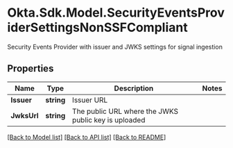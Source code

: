 # Okta.Sdk.Model.SecurityEventsProviderSettingsNonSSFCompliant
Security Events Provider with issuer and JWKS settings for signal ingestion

## Properties

Name | Type | Description | Notes
------------ | ------------- | ------------- | -------------
**Issuer** | **string** | Issuer URL | 
**JwksUrl** | **string** | The public URL where the JWKS public key is uploaded | 

[[Back to Model list]](../README.md#documentation-for-models) [[Back to API list]](../README.md#documentation-for-api-endpoints) [[Back to README]](../README.md)

